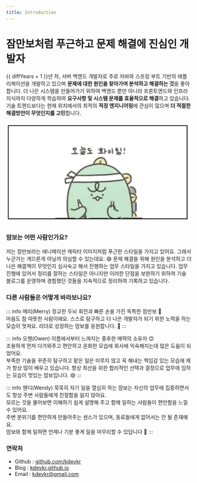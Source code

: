 ```yaml
---
title: Introduction
---
```


<script setup>
import dayjs from 'dayjs'
const diffYears = dayjs().diff('2017-04-01', 'year')
const diffMonths = dayjs().diff('2017-04-01', 'month') % 12
</script>

# 잠만보처럼 푸근하고 문제 해결에 진심인 개발자

<span :title="`${diffYears}년 ${diffMonths+1}개월`">{{ diffYears + 1 }}년 차</span>, 서버 백엔드 개발자로 주로 자바와 스프링 부트 기반의 애플리케이션을 개발하고 있으며 **문제에 대한 원인을 찾아가며 분석하고 해결하는 것**을 좋아합니다. 더 나은 시스템을 만들어가기 위하여 백엔드 뿐만 아니라 프론트엔드와 인프라 지식까지 다양하게 학습하여 **요구사항 및 시스템 문제를 효율적으로 해결**하고 있습니다. 기술 트렌드보다는 현재 위치에서의 최적의 **적정 엔지니어링**에 관심이 많으며 **더 적절한 해결방안이 무엇인지를 고민**합니다.

![](/fighting.png)

### 맘보는 어떤 사람인가요?

저는 잠만보라는 애니메이션 캐릭터 이미지처럼 푸근한 스타일을 가지고 있어요. 그래서 누군가는 게으른게 아닐까 의심할 수 있는데요. 😅 문제 해결을 위해 원인을 분석하고 더 나은 해결책이 무엇인지 심사숙고 해서 진행하는 업무 스타일을 가지고 있습니다. 업무 진행에 있어서 정리를 잘하는 스타일은 아니지만 이러한 단점을 보완하기 위하여 기술 블로그를 운영하며 경험했던 것들을 지속적으로 정리하여 기록하고 있습니다.

### 다른 사람들은 어떻게 바라보나요?

::: info 메리(Merry)
정교한 두뇌 회전과 빠른 손을 가진 독특한 잠만보 🙂  
마음도 참 따뜻한 사람이에요. 스스로 탐구하고 더 나은 개발자가 되기 위한 노력을 하는 모습이 멋져요.
리더로 성장하는 맘보를 응원합니다. 💪
:::

::: info 오웬(Owen)
이름에서부터 느껴지는 중후한 매력의 소유자 😊  
조용하게 먼저 다가와주고 편안하고 온화한 모습에 회사에 익숙해지는데 많은 도움이 되었어요.  
부족한 기술을 꾸준히 탐구하고 맡은 일은 미루지 않고 꼭 해내는 책임감 있는 모습에 제가 항상 많이 배우고 있습니다. 항상 최선을 위한 합리적인 선택과 결정으로 업무에 임하는 모습이 멋있는 맘보입니다. 😄
:::

::: info 웬디(Wendy)
묵묵히 자기 일을 열심히 하는 맘보는 자신의 업무에 집중하면서도 항상 주변 사람들에게 친절함을 잃지 않아요.  
모르는 것을 물어보면 이해하기 쉽게 설명해 주고 함께 일하는 사람들이 편안함을 느낄 수 있어요.  
주변 분위기를 편안하게 만들어주는 센스가 있으며, 동료들에게 없어서는 안 될 존재예요.  
맘보와 함께 일하면 언제나 기분 좋게 일을 마무리할 수 있답니다 🤗
:::

### 연락처

- Github : [github.com/kdevkr](https://github.com/kdevkr)
- Blog : [kdevkr.github.io](https://kdevkr.github.io/)
- Email : kdevkr@gmail.com

